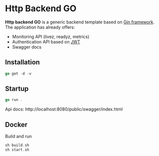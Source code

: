 # Http Backend GO
**Http backend GO** is a generic backend template based on [Gin framework](https://github.com/gin-gonic/gin). The application has already offers:

- Monitoring API (livez, readyz, metrics)
- Authentication API based on [JWT](https://github.com/golang-jwt/jwt)
- Swagger docs

## Installation

```go
go get -d -v
```

## Startup

```go
go run .
```

Api docs: http://localhost:8080/public/swagger/index.html

## Docker

Build and run

```go
sh build.sh
sh start.sh
```